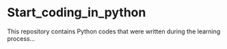 # Start_coding_in_python
This repository contains Python codes that were written during the learning process...
